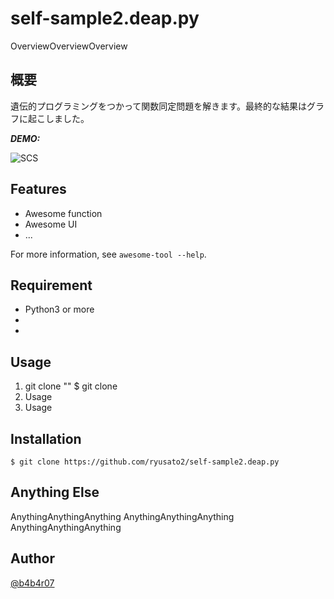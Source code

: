 # self-sample2.deap.py


OverviewOverviewOverview

## 概要

遺伝的プログラミングをつかって関数同定問題を解きます。最終的な結果はグラフに起こしました。

***DEMO:***

![SCS](http://imgur.com/a/QLw87 "サンプル")

## Features

- Awesome function
- Awesome UI
- ...

For more information, see `awesome-tool --help`.

## Requirement

- Python3 or more
- 
- 

## Usage

1. git clone ""
    $ git clone
2. Usage
3. Usage

## Installation

    $ git clone https://github.com/ryusato2/self-sample2.deap.py

## Anything Else

AnythingAnythingAnything
AnythingAnythingAnything
AnythingAnythingAnything

## Author

[@b4b4r07](https://facebook.com/baranohana.jp)


